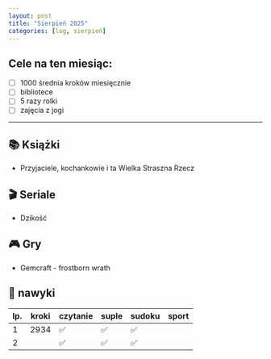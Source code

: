 ```yaml
---
layout: post
title: "Sierpień 2025"
categories: [log, sierpień]
---
```

## Cele na ten miesiąc:
- [ ] 1000 średnia kroków miesięcznie
- [ ] bibliotece
- [ ] 5 razy rolki
- [ ] zajęcia z jogi

---
## 📚 Książki
- Przyjaciele, kochankowie i ta Wielka Straszna Rzecz

## 🎬 Seriale
- Dzikość

## 🎮 Gry
- Gemcraft - frostborn wrath

## 📝 nawyki
| lp. | kroki | czytanie | suple | sudoku | sport |
|-----|-------|----------|-------|--------|-------|
| 1   | 2934  | ✅        | ✅     | ✅      |       |
| 2   |       | ✅        | ✅     | ✅      |       |

